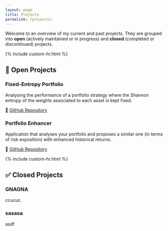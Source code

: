 ```yaml
---
layout: page
title: Projects
permalink: /projects/
---
```


Welcome to an overview of my current and past projects. They are grouped into **open** (actively maintained or in progress) and **closed** (completed or discontinued) projects.

{% include custom-hr.html %}

## 🚧 Open Projects

### **Fixed-Entropy Portfolio**
Analysing the performance of a portfolio strategy where the Shannon entropy of the weights associated to each asset is kept fixed.

🔗 [GitHub Repository](https://github.com/eugeniomauri1/fixed_entropy_portfolio)

### **Portfolio Enhancer**
Application that analyses your portfolio and proposes a similar one (in terms of risk exposition) with enhanced historical returns.  

🔗 [GitHub Repository](https://github.com/eugeniomauri1/portfolio_enhancer)

{% include custom-hr.html %}

## ✅ Closed Projects

### **GNAGNA**
ccucuc.  
<!-- 🔗 [GitHub Repository](https://github.com/yourusername/market-crash-analyzer) -->

### **sasasa**
asdf  
<!-- 🔗 [GitHub Repository](https://github.com/yourusername/stochastic-asset-simulator) -->
